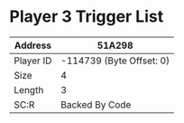 
#  Player 3 Trigger List
Address   | 51A298
----------|-------------
Player ID | -114739 (Byte Offset: 0)
Size 	  | 4
Length 	  | 3
SC:R      | Backed By Code


